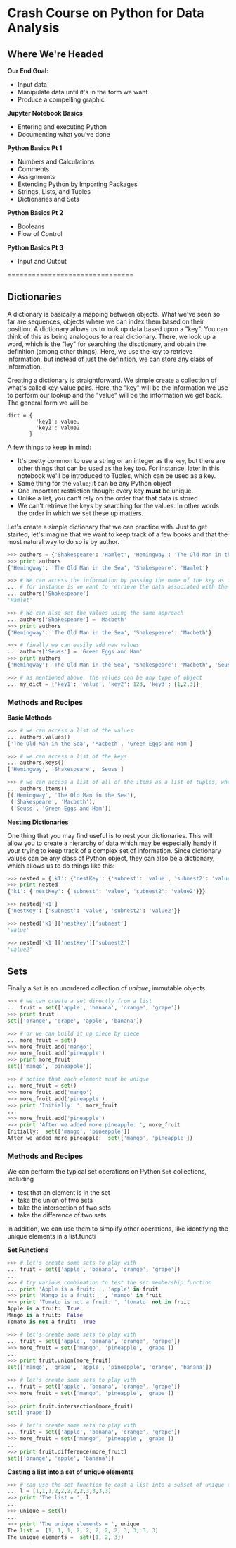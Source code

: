 
# Crash Course on Python for Data Analysis

## Where We're Headed
**Our End Goal:**

* Input data
* Manipulate data until it's in the form we want
* Produce a compelling graphic

**Jupyter Notebook Basics**

* Entering and executing Python
* Documenting what you've done

**Python Basics Pt 1**

* Numbers and Calculations
* Comments
* Assignments
* Extending Python by Importing Packages
* Strings, Lists, and Tuples
* Dictionaries and Sets

**Python Basics Pt 2**

* Booleans
* Flow of Control

**Python Basics Pt 3**

* Input and Output

===============================

## Dictionaries

A dictionary is basically a mapping between objects. What we've seen so far are sequences, objects where we can index them based on their position. A dictionary allows us to look up data based upon a "key". You can think of this as being analogous to a real dictionary. There, we look up a word, which is the "ley" for searching the disctionary, and obtain the definition (among other things). Here, we use the key to retrieve information, but instead of just the definition, we can store any class of information.

Creating a dictionary is straightforward. We simple create a collection of what's called key-value pairs. Here, the "key" will be the information we use to perform our lookup and the "value" will be the information we get back. The general form we will be
    
    dict = { 
             'key1': value, 
             'key2': value2
           }

A few things to keep in mind:

* It's pretty common to use a string or an integer as the `key`, but there are other things that can be used as the key too. For instance, later in this notebook we'll be introduced to Tuples, which can be used as a key.
* Same thing for the `value`; it can be any Python object
* One important restriction though: every key **must** be unique.
* Unlike a list, you can't rely on the order that that data is stored
* We can't retrieve the keys by searching for the values. In other words the order in which we set these up matters.

Let's create a simple dictionary that we can practice with. Just to get started, let's imagine that we want to keep track of a few books and that the most natural way to do so is by author.

```python
>>> authors = {'Shakespeare': 'Hamlet', 'Hemingway': 'The Old Man in the Sea'}
>>> print authors
{'Hemingway': 'The Old Man in the Sea', 'Shakespeare': 'Hamlet'}
```

```python
>>> # We can access the information by passing the name of the key as follows:
... # for instance is we want to retrieve the data associated with the key 'Shakespeare'
... authors['Shakespeare']
'Hamlet'
```

```python
>>> # We can also set the values using the same approach
... authors['Shakespeare'] = 'Macbeth'
>>> print authors
{'Hemingway': 'The Old Man in the Sea', 'Shakespeare': 'Macbeth'}
```

```python
>>> # finally we can easily add new values
... authors['Seuss'] = 'Green Eggs and Ham'
>>> print authors
{'Hemingway': 'The Old Man in the Sea', 'Shakespeare': 'Macbeth', 'Seuss': 'Green Eggs and Ham'}
```

```python
>>> # as mentioned above, the values can be any type of object
... my_dict = {'key1': 'value', 'key2': 123, 'key3': [1,2,3]}
```

### Methods and Recipes

**Basic Methods**

```python
>>> # we can access a list of the values
... authors.values()
['The Old Man in the Sea', 'Macbeth', 'Green Eggs and Ham']
```

```python
>>> # we can access a list of the keys
... authors.keys()
['Hemingway', 'Shakespeare', 'Seuss']
```

```python
>>> # we can access a list of all of the items as a list of tuples, where the first element is the key
... authors.items()
[('Hemingway', 'The Old Man in the Sea'),
 ('Shakespeare', 'Macbeth'),
 ('Seuss', 'Green Eggs and Ham')]
```

**Nesting Dictionaries**

One thing that you may find useful is to nest your dictionaries. This will allow you to create a hierarchy of data which may be especially handy if your trying to keep track of a complex set of information. Since dictionary values can be any class of Python object, they can also be a dictionary, which allows us to do things like this:

```python
>>> nested = {'k1': {'nestKey': {'subnest': 'value', 'subnest2': 'value2'}}}
>>> print nested
{'k1': {'nestKey': {'subnest': 'value', 'subnest2': 'value2'}}}
```

```python
>>> nested['k1']
{'nestKey': {'subnest': 'value', 'subnest2': 'value2'}}
```

```python
>>> nested['k1']['nestKey']['subnest']
'value'
```

```python
>>> nested['k1']['nestKey']['subnest2']
'value2'
```

## Sets

Finally a `Set` is an unordered collection of *unique*, immutable objects.

```python
>>> # we can create a set directly from a list
... fruit = set(['apple', 'banana', 'orange', 'grape'])
>>> print fruit
set(['orange', 'grape', 'apple', 'banana'])
```

```python
>>> # or we can build it up piece by piece
... more_fruit = set()
>>> more_fruit.add('mango')
>>> more_fruit.add('pineapple')
>>> print more_fruit
set(['mango', 'pineapple'])
```

```python
>>> # notice that each element must be unique
... more_fruit = set()
>>> more_fruit.add('mango')
>>> more_fruit.add('pineapple')
>>> print 'Initially: ', more_fruit
...
>>> more_fruit.add('pineapple')
>>> print 'After we added more pineapple: ', more_fruit
Initially:  set(['mango', 'pineapple'])
After we added more pineapple:  set(['mango', 'pineapple'])
```

### Methods and Recipes

We can perform the typical set operations on Python `Set` collections, including

* test that an element is in the set
* take the union of two sets
* take the intersection of two sets
* take the difference of two sets

in addition, we can use them to simplify other operations, like identifying the unique elements in a list.functi

**Set Functions**

```python
>>> # let's create some sets to play with
... fruit = set(['apple', 'banana', 'orange', 'grape'])
...
>>> # try various combination to test the set membership function
... print 'Apple is a fruit: ', 'apple' in fruit
>>> print 'Mango is a fruit: ' , 'mango' in fruit
>>> print 'Tomato is not a fruit: ', 'tomato' not in fruit
Apple is a fruit:  True
Mango is a fruit:  False
Tomato is not a fruit:  True
```

```python
>>> # let's create some sets to play with
... fruit = set(['apple', 'banana', 'orange', 'grape'])
>>> more_fruit = set(['mango', 'pineapple', 'grape'])
...
>>> print fruit.union(more_fruit)
set(['mango', 'grape', 'apple', 'pineapple', 'orange', 'banana'])
```

```python
>>> # let's create some sets to play with
... fruit = set(['apple', 'banana', 'orange', 'grape'])
>>> more_fruit = set(['mango', 'pineapple', 'grape'])
...
>>> print fruit.intersection(more_fruit)
set(['grape'])
```

```python
>>> # let's create some sets to play with
... fruit = set(['apple', 'banana', 'orange', 'grape'])
>>> more_fruit = set(['mango', 'pineapple', 'grape'])
...
>>> print fruit.difference(more_fruit)
set(['orange', 'apple', 'banana'])
```

**Casting a list into a set of unique elements**

```python
>>> # can use the set function to cast a list into a subset of unique elements
... l = [1,1,1,2,2,2,2,2,3,3,3,3]
>>> print 'The list = ', l
...
>>> unique = set(l)
...
>>> print 'The unique elements = ', unique
The list =  [1, 1, 1, 2, 2, 2, 2, 2, 3, 3, 3, 3]
The unique elements =  set([1, 2, 3])
```
